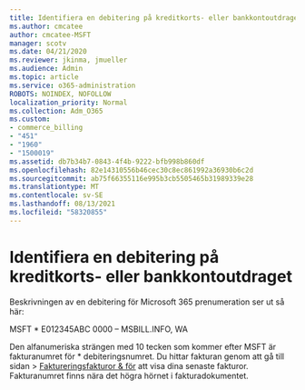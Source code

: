 ```yaml
---
title: Identifiera en debitering på kreditkorts- eller bankkontoutdraget
ms.author: cmcatee
author: cmcatee-MSFT
manager: scotv
ms.date: 04/21/2020
ms.reviewer: jkinma, jmueller
ms.audience: Admin
ms.topic: article
ms.service: o365-administration
ROBOTS: NOINDEX, NOFOLLOW
localization_priority: Normal
ms.collection: Adm_O365
ms.custom:
- commerce_billing
- "451"
- "1960"
- "1500019"
ms.assetid: db7b34b7-0843-4f4b-9222-bfb998b860df
ms.openlocfilehash: 82e14310556b46cec30c8ec861992a36930b6c2d
ms.sourcegitcommit: ab75f66355116e995b3cb5505465b31989339e28
ms.translationtype: MT
ms.contentlocale: sv-SE
ms.lasthandoff: 08/13/2021
ms.locfileid: "58320855"
---
```

# <a name="how-to-identify-a-charge-on-your-credit-card-or-bank-statement"></a>Identifiera en debitering på kreditkorts- eller bankkontoutdraget

Beskrivningen av en debitering för Microsoft 365 prenumeration ser ut så här:
  
MSFT \* E012345ABC 0000 – MSBILL.INFO, WA
  
Den alfanumeriska strängen med 10 tecken som kommer efter MSFT är fakturanumret för \* debiteringsnumret. Du hittar fakturan genom  att gå till sidan \> [Faktureringsfakturor & för](https://go.microsoft.com/fwlink/p/?linkid=848039) att visa dina senaste fakturor. Fakturanumret finns nära det högra hörnet i fakturadokumentet.